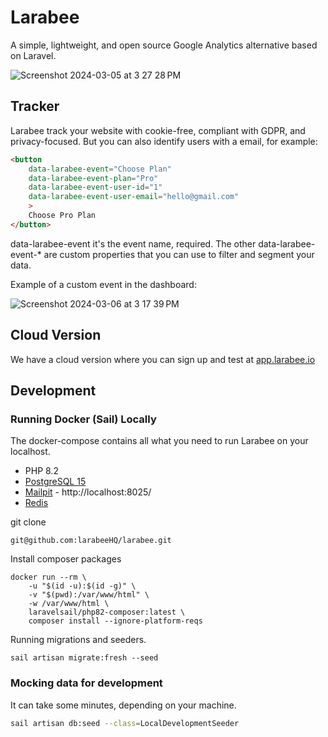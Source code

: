 # Larabee

A simple, lightweight, and open source Google Analytics alternative based on Laravel.

![Screenshot 2024-03-05 at 3 27 28 PM](https://github.com/LarabeeHQ/larabee/assets/265964/4190250c-0326-42db-8cfa-2c2ed0d275c1)


## Tracker
Larabee track your website with cookie-free, compliant with GDPR, and privacy-focused. But you can also identify users with a email, for example:

```html
<button
    data-larabee-event="Choose Plan"
    data-larabee-event-plan="Pro"
    data-larabee-event-user-id="1"
    data-larabee-event-user-email="hello@gmail.com"
    >
    Choose Pro Plan
</button>
```
data-larabee-event it's the event name, required. The other data-larabee-event-* are custom properties that you can use to filter and segment your data.

Example of a custom event in the dashboard:

![Screenshot 2024-03-06 at 3 17 39 PM](https://github.com/LarabeeHQ/larabee/assets/265964/b97f4532-5387-4088-937e-d1b59b10043e)

## Cloud Version
We have a cloud version where you can sign up and test at [app.larabee.io](https://app.larabee.io/register)

## Development

### Running Docker (Sail) Locally
The docker-compose contains all what you need to run Larabee on your localhost.
* PHP 8.2
* [PostgreSQL 15](https://www.postgresql.org/)
* [Mailpit](https://github.com/axllent/mailpit) - http://localhost:8025/
* [Redis](https://redis.io/)


git clone
```
git@github.com:larabeeHQ/larabee.git
```

Install composer packages
```
docker run --rm \
    -u "$(id -u):$(id -g)" \
    -v "$(pwd):/var/www/html" \
    -w /var/www/html \
    laravelsail/php82-composer:latest \
    composer install --ignore-platform-reqs
```
Running migrations and seeders.
```
sail artisan migrate:fresh --seed
```

### Mocking data for development

It can take some minutes, depending on your machine.
```sh
sail artisan db:seed --class=LocalDevelopmentSeeder
```

